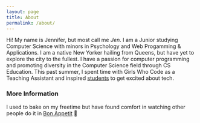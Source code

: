 ```yaml
---
layout: page
title: About
permalink: /about/
---
```


Hi! My name is Jennifer, but most call me *Jen*. I am a Junior studying Computer Science with minors in Psychology and Web Progamming & Applications. I am a native New Yorker hailing from Queens, but have yet to explore the city to the fullest. I have a passion for computer programming and promoting diversity in the Computer Science field through CS Education. This past summer, I spent time with Girls Who Code as a Teaching Assistant and inspired [students](https://www.wherewomenwork.com/Career/2202/MetLife-Girls-Who-Code-Summer-Immersion-Program) to get excited about tech.

### More Information 
I used to bake on my freetime but have found comfort in watching other people do it in [Bon Appetit](https://www.youtube.com/watch?v=8-5yLt1gqIo) :cake:
